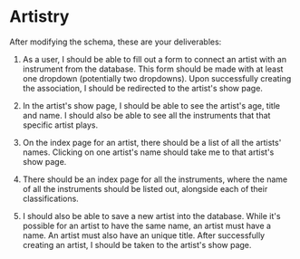 # Artistry
<!-- Today, you have been tasked with building out a Rails application for a music studio! -->
<!-- 
The purpose of this application is to log the artists in the database with the instruments that they play. This music studio only works with the best of the best, so every one of their artists can play multiple instruments. But keep in mind that with popular instruments (drums, guitar, bag pipes), there can be multiple artists playing them. -->
<!-- 
At this point, you should be considering the relationship between an `Artist` instance and an `Instrument` instance. How would an artist keep track of all the instruments that they play and how would you know about all the artists playing a specific instrument? -->

<!-- Some parts of the application have already been built out for you and you should be able to run `rails db:migrate` and `rails db:seed`. However, consider how you might change the schema to build out the relationship as stated above. -->

<!--  -->

<!--  Artist -< ArtistInstrument >- Instrument -->

<!--  -->

After modifying the schema, these are your deliverables:

1) As a user, I should be able to fill out a form to connect an artist with an instrument from the database. This form should be made with at least one dropdown (potentially two dropdowns). Upon successfully creating the association, I should be redirected to the artist's show page.

<!--  

            app/views/artists/:
                index.html.erb 
                new.html.erb       
                    dropdown 
                    redirect to artist's 'show' page     
                create.html.erb

--> 


2) In the artist's show page, I should be able to see the artist's age, title and name. I should also be able to see all the instruments that that specific artist plays.

<!--  

            app/views/artists/show.html.erb:
                artist's:
                    name
                    title
                    age
                    list of all artist's instruments 

--> 

3) On the index page for an artist, there should be a list of all the artists' names. Clicking on one artist's name should take me to that artist's show page.

<!-- 

            app/views/artists/index.html.erb: 
                list of all artists' names
                    links to each artist 
 -->

4) There should be an index page for all the instruments, where the name of all the instruments should be listed out, alongside each of their classifications.

<!--  

            app/views/instruments/index.html.erb:
                list of all instruments' names, alongside classifications
                    
-->

5) I should also be able to save a new artist into the database. While it's possible for an artist to have the same name, an artist must have a name. An artist must also have an unique title. After successfully creating an artist, I should be taken to the artist's show page.

<!--  

            app/views/artists/new.html.erb:
                create
            validates :name, presence: true 
            validates :title, presence: true
            validates :title, uniqueness: true 
                    redirect to artist's 'show' page
                    render :new 

-->
